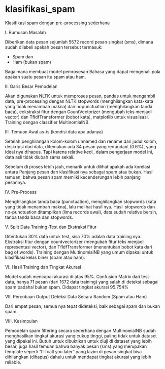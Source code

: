 # klasifikasi_spam
Klasifikasi spam dengan pre-processing sederhana

I. Rumusan Masalah

Diberikan data pesan sejumlah 5572 record pesan singkat (sms), dimana sudah dilabeli apakah pesan tersebut termasuk:
-	Spam dan
-	Ham (bukan spam)

Bagaimana membuat model pemrosesan Bahasa yang dapat mengenali pola apakah suatu pesan itu spam atau ham.

II. Garis Besar Pemodelan

Akan digunakan NLTK untuk memproses pesan, pandas untuk mengambil data, pre-processing dengan NLTK stopwords (menghilangkan kata-kata yang tidak menambah makna) dan nopunctuation (menghilangkan tanda baca), eekstraksi fitur dengan CountVectorizer (mengubah teks menjadi vector) dan TfIdfTransformer (bobot kata), matplotlib untuk visualisasi. Training dengan classifier MultinomialNB.

III.	Temuan Awal as-is (kondisi data apa adanya)

Setelah penghilangan kolom-kolom unnamed dan rename dari judul kolom, deskripsi dari data, ditemukan ada 34 pesan yang redundant (0.6%), yang ideal nya dihapus. Tapi karena relative kecil, dalam pengerjaan model ini, data asli tidak diubah sama sekali.

Sebelum di proses lebih jauh, menarik untuk dilihat apakah ada korelasi antara Panjang pesan dan klasifikasi nya sebagai spam atau bukan. Hasil temuan, bahwa pesan spam memiiki kecenderungan lebih panjang pesannya.

IV.	Pre-Process

Menghilangkan tanda baca (punctuation), menghilangkan stopwords (kata yang tidak menambah makna), lalu melihat hasil nya. Hasil stopwords dan no-punctuation ditampilkan (lima records awal), data sudah relative bersih, tanpa tanda baca dan stopwords.

V.	Split Data Training-Test dan Ekstraksi Fitur

Ditentukan 30% data untuk test, sisa 70% adalah data training nya. Ekstraksi fitur dengan countvectorizer (mengubah fitur teks menjadi representasi vector), dan TfIdfTransformer (menentukan bobot kata dari bag of words). Training dengan MultinomialNB yang umum dipakai untuk klasifikasi kelas biner (spam atau ham).

VI.	Hasil Training dan Tingkat Akurasi

Model sudah mencapai akurasi di atas 95%. Confusion Matrix dari test-data, hanya 71 pesan (dari 1672 data training) yang salah di deteksi sebagai spam padahal bukan spam. Didapat tingkat akurasi 95.754%

VII.	Percobaan Output Deteksi Data Secara Random (Spam atau Ham)

Dari empat pesan, semua nya tepat dideteksi, baik sebagai spam dan bukan spam.

VIII. Kesimpulan

Pemodelan spam filtering secara sederhana dengan MultinomialNB sudah menghasilkan tingkat akurasi yang cukup tinggi, paling tidak untuk dataset yang dipakai ini. Butuh untuk dibuktikan untuk diuji di dataset yang lebih besar, juga hasil temuan bahwa banyak pesan (sms) yang merupakan template seperti “I’ll call you later” yang lazim di pesan singkat bisa dihilangkan (dihapus) dahulu untuk mendapat tingkat akurasi yang lebih reliable.
